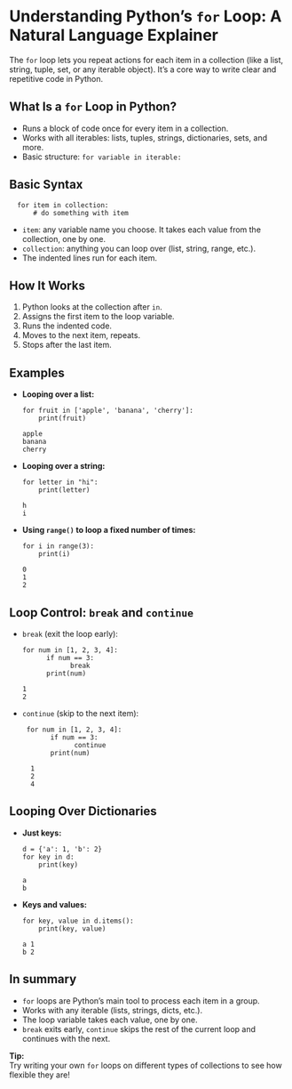 # Understanding Python’s `for` Loop: A Natural Language Explainer

The `for` loop lets you repeat actions for each item in a collection (like a list, string, tuple, set, or any iterable object). It’s a core way to write clear and repetitive code in Python.

## What Is a `for` Loop in Python?

- Runs a block of code once for every item in a collection.
- Works with all iterables: lists, tuples, strings, dictionaries, sets, and more.
- Basic structure: `for variable in iterable:`

## Basic Syntax

      for item in collection:
          # do something with item

- `item`: any variable name you choose. It takes each value from the collection, one by one.
- `collection`: anything you can loop over (list, string, range, etc.).
- The indented lines run for each item.

## How It Works

1. Python looks at the collection after `in`.
2. Assigns the first item to the loop variable.
3. Runs the indented code.
4. Moves to the next item, repeats.
5. Stops after the last item.

## Examples

- **Looping over a list:**

      for fruit in ['apple', 'banana', 'cherry']:
          print(fruit)

      apple
      banana
      cherry

- **Looping over a string:**

      for letter in "hi":
          print(letter)

      h
      i

- **Using `range()` to loop a fixed number of times:**

      for i in range(3):
          print(i)

      0
      1
      2

## Loop Control: `break` and `continue`

- `break` (exit the loop early):

      for num in [1, 2, 3, 4]:
            if num == 3:
                  break
            print(num)

      1
      2

- `continue` (skip to the next item):

       for num in [1, 2, 3, 4]:
             if num == 3:
                   continue
             print(num)

        1
        2
        4

## Looping Over Dictionaries

- **Just keys:**

      d = {'a': 1, 'b': 2}
      for key in d:
          print(key)

      a
      b

- **Keys and values:**

      for key, value in d.items():
          print(key, value)

      a 1
      b 2

## In summary

- `for` loops are Python’s main tool to process each item in a group.
- Works with any iterable (lists, strings, dicts, etc.).
- The loop variable takes each value, one by one.
- `break` exits early, `continue` skips the rest of the current loop and continues with the next.

**Tip:**  
Try writing your own `for` loops on different types of collections to see how flexible they are!

